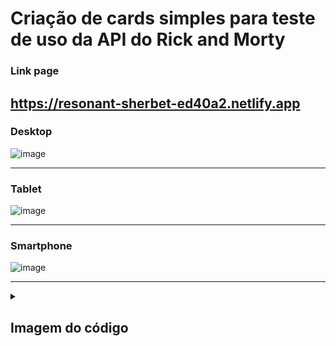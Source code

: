 # Criação de cards simples para teste de uso da API do Rick and Morty

### Link page

## https://resonant-sherbet-ed40a2.netlify.app

### Desktop

![image](https://user-images.githubusercontent.com/92615688/179242131-70cf0b97-7865-452b-b35a-1d69d4f09565.png)

---

### Tablet

![image](https://user-images.githubusercontent.com/92615688/179242318-a5b258de-a664-4516-9825-6abd2b583dba.png)

---

### Smartphone

![image](https://user-images.githubusercontent.com/92615688/179242431-1f2a7474-64af-4340-bd05-af6cbc6dc856.png)

---

  <details>

<summary>

## Imagem do código

</summary>

![image](https://user-images.githubusercontent.com/92615688/179242650-aa60acd8-9923-48a6-9cf3-0010eab10d23.png)


<details>
<summary>

## Imagem do código de request da API

</summary>

![image](https://user-images.githubusercontent.com/92615688/179087383-48ae0d24-8893-4304-ac6d-a6d06f2af084.png)


  </details>
  </details>
